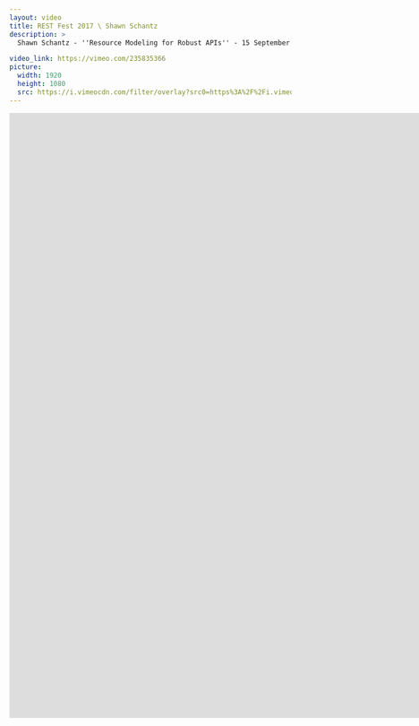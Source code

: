 ```yaml
---
layout: video
title: REST Fest 2017 \ Shawn Schantz
description: >
  Shawn Schantz - ''Resource Modeling for Robust APIs'' - 15 September 2017

video_link: https://vimeo.com/235835366
picture:
  width: 1920
  height: 1080
  src: https://i.vimeocdn.com/filter/overlay?src0=https%3A%2F%2Fi.vimeocdn.com%2Fvideo%2F659926099_1920x1080.jpg&src1=http%3A%2F%2Ff.vimeocdn.com%2Fp%2Fimages%2Fcrawler_play.png
---
```

<iframe src="https://player.vimeo.com/video/235835366?title=0&byline=0&portrait=0&badge=0&autopause=0&player_id=0" width="1920" height="1080" frameborder="0" title="REST Fest 2017 \ Shawn Schantz" webkitallowfullscreen mozallowfullscreen allowfullscreen></iframe>